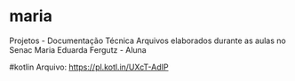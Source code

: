 # maria
Projetos - Documentação Técnica
Arquivos elaborados durante as aulas no Senac
Maria Eduarda Fergutz - Aluna

#kotlin
Arquivo: https://pl.kotl.in/UXcT-AdIP
